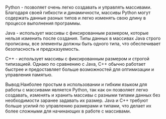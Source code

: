
Python - позволяет очень легко создавать и управлять массивами. Благодаря своей гибкости и динамичности, массивы Python могут содержать данные разных типов и легко изменять свою длину в процессе выполнения программы.

Java - использует массивы с фиксированным размером, которые нельзя изменить после создания. Типы данных в массивах Java строго прописаны, все элементы должны быть одного типа, что обеспечивает безопасность и предсказуемость.

C++ - использует массивы с фиксированным размером и строгой типизацией. Однако по сравнению с Java, C++ обычно работает быстрее и предоставляет больше возможностей для оптимизации и управления памятью.

Вывод:Наиболее простым в использовании и гибким языком для работы с массивами является Python, так как он позволяет легко создавать, изменять и хранить массивы с разными типами данных без необходимости заранее задавать их размер. Java и C++ требуют больше усилий по управлению размерами и типами, что делает их более сложными для начинающих в работе с массивами.
